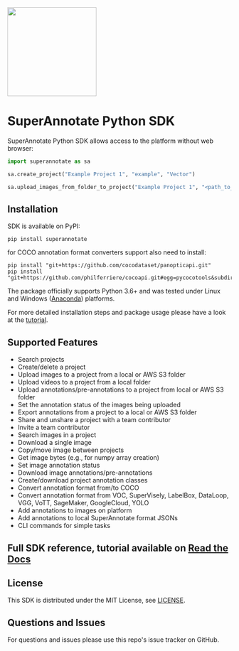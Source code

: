 <img src="./docs/source/sa_logo.png" width="200">

# SuperAnnotate Python SDK

SuperAnnotate Python SDK allows access to the platform without
 web browser:

```python
import superannotate as sa

sa.create_project("Example Project 1", "example", "Vector")

sa.upload_images_from_folder_to_project("Example Project 1", "<path_to_my_images_folder>")
```

## Installation

SDK is available on PyPI:
 
```console
pip install superannotate
```

for COCO annotation format converters support also need to install:

```console
pip install "git+https://github.com/cocodataset/panopticapi.git"
pip install "git+https://github.com/philferriere/cocoapi.git#egg=pycocotools&subdirectory=PythonAPI"
```


The package officially supports Python 3.6+ and was tested under Linux and
Windows ([Anaconda](https://www.anaconda.com/products/individual#windows)) platforms.

For more detailed installation steps and package usage please have a look at the 
[tutorial](https://superannotate.readthedocs.io/en/stable/tutorial.sdk.html).

## Supported Features

- Search projects
- Create/delete a project
- Upload images to a project from a local or AWS S3 folder
- Upload videos to a project from a local folder
- Upload annotations/pre-annotations to a project from local or AWS S3 folder
- Set the annotation status of the images being uploaded
- Export annotations from a project to a local or AWS S3 folder
- Share and unshare a project with a team contributor
- Invite a team contributor
- Search images in a project
- Download a single image
- Copy/move image between projects
- Get image bytes (e.g., for numpy array creation)
- Set image annotation status
- Download image annotations/pre-annotations
- Create/download project annotation classes
- Convert annotation format from/to COCO
- Convert annotation format from VOC, SuperVisely, LabelBox, DataLoop, VGG, VoTT, SageMaker, GoogleCloud, YOLO
- Add annotations to images on platform
- Add annotations to local SuperAnnotate format JSONs
- CLI commands for simple tasks

## Full SDK reference, tutorial available on [Read the Docs](https://superannotate.readthedocs.io)

## License

This SDK is distributed under the MIT License, see [LICENSE](./LICENSE).

## Questions and Issues

For questions and issues please use this repo's issue tracker on GitHub.
